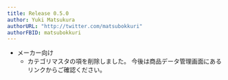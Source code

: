 ```yaml
---
title: Release 0.5.0
author: Yuki Matsukura
authorURL: "http://twitter.com/matsubokkuri"
authorFBID: matsubokkuri
---
```


- メーカー向け
  - カテゴリマスタの項を削除しました。 今後は商品データ管理画面にあるリンクからご確認ください。

